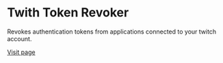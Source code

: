# Twith Token Revoker

Revokes authentication tokens from applications connected to your twitch account.  

[Visit page](https://sammwyy.github.io/twitch-token-revoker/)
